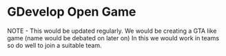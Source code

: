 # GDevelop Open Game  

NOTE - This would be updated regularly. 
We would be creating a GTA like game (name would be debated on later on) 
In this we would work in teams so do well to join a suitable team. 

